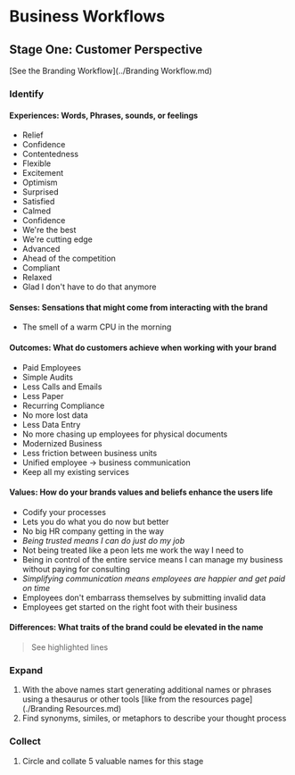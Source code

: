 # Business Workflows

## Stage One: Customer Perspective

[See the Branding Workflow](../Branding Workflow.md)

### Identify

#### Experiences: Words, Phrases, sounds, or feelings

* Relief
* Confidence
* Contentedness
* Flexible
* Excitement
* Optimism
* Surprised
* Satisfied
* Calmed
* Confidence
* We're the best
* We're cutting edge
* Advanced
* Ahead of the competition
* Compliant
* Relaxed
* Glad I don't have to do that anymore

#### Senses: Sensations that might come from interacting with the brand

* The smell of a warm CPU in the morning

#### Outcomes: What do customers achieve when working with your brand

* Paid Employees
* Simple Audits
* Less Calls and Emails
* Less Paper
* Recurring Compliance
* No more lost data
* Less Data Entry
* No more chasing up employees for physical documents
* Modernized Business
* Less friction between business units
* Unified employee -> business communication
* Keep all my existing services

#### Values: How do your brands values and beliefs enhance the users life

* Codify your processes
* Lets you do what you do now but better
* No big HR company getting in the way
* _Being trusted means I can do just do my job_
* Not being treated like a peon lets me work the way I need to
* Being in control of the entire service means I can manage my business without paying for consulting
* _Simplifying communication means employees are happier and get paid on time_
* Employees don't embarrass themselves by submitting invalid data
* Employees get started on the right foot with their business

#### Differences: What traits of the brand could be elevated in the name

> See highlighted lines

### Expand

1. With the above names start generating additional names or phrases using a thesaurus or other tools [like from the resources page](./Branding Resources.md)
1. Find synonyms, similes, or metaphors to describe your thought process

### Collect

1. Circle and collate 5 valuable names for this stage
